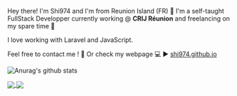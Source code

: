 Hey there! I'm Shi974 and I'm from Reunion Island (FR) :palm_tree: I'm a self-taught FullStack Developper currently working @ <b>CRIJ Réunion</b> and freelancing on my spare time :briefcase:

I love working with Laravel and JavaScript.

Feel free to contact me ! :wave: Or check my webpage :computer: :arrow_forward: [shi974.github.io](https://shi974.github.io)

![Anurag's github stats](https://github-readme-stats.vercel.app/api?username=Shi974&count_private=true&show_icons=true&theme=cobalt) <br/>

<a href="https://github.com/anuraghazra/github-readme-stats">
  <img align="center" src="https://github-readme-stats.vercel.app/api/wakatime?username=Shi974&layout=compact" />
</a>
<a href="https://github.com/anuraghazra/github-readme-stats">
  <img align="center" src="https://github-readme-stats.vercel.app/api/top-langs/?username=Shi974&langs_count=6&layout=compact" />
</a>
